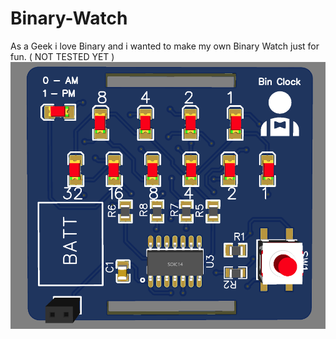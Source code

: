 # Binary-Watch
As a Geek i love Binary and i wanted to make my own Binary Watch just for fun. ( NOT TESTED YET )
![Screenshot](BinaryWatchv2.PNG)
